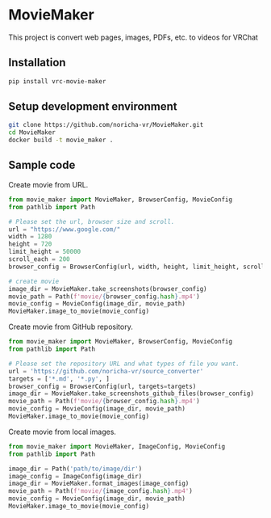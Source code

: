 # MovieMaker

This project is convert web pages, images, PDFs, etc. to videos for VRChat

## Installation

```bash
pip install vrc-movie-maker
```

## Setup development environment

```bash
git clone https://github.com/noricha-vr/MovieMaker.git
cd MovieMaker
docker build -t movie_maker .
```

## Sample code

Create movie from URL.

```python
from movie_maker import MovieMaker, BrowserConfig, MovieConfig
from pathlib import Path

# Please set the url, browser size and scroll.
url = "https://www.google.com/"
width = 1280
height = 720
limit_height = 50000
scroll_each = 200
browser_config = BrowserConfig(url, width, height, limit_height, scroll_each)

# create movie
image_dir = MovieMaker.take_screenshots(browser_config)
movie_path = Path(f'movie/{browser_config.hash}.mp4')
movie_config = MovieConfig(image_dir, movie_path)
MovieMaker.image_to_movie(movie_config)
```

Create movie from GitHub repository.

```python
from movie_maker import MovieMaker, BrowserConfig, MovieConfig
from pathlib import Path

# Please set the repository URL and what types of file you want.
url = 'https://github.com/noricha-vr/source_converter'
targets = ['*.md', '*.py', ]
browser_config = BrowserConfig(url, targets=targets)
image_dir = MovieMaker.take_screenshots_github_files(browser_config)
movie_path = Path(f'movie/{browser_config.hash}.mp4')
movie_config = MovieConfig(image_dir, movie_path)
MovieMaker.image_to_movie(movie_config)
```

Create movie from local images.

```python
from movie_maker import MovieMaker, ImageConfig, MovieConfig
from pathlib import Path

image_dir = Path('path/to/image/dir')
image_config = ImageConfig(image_dir)
image_dir = MovieMaker.format_images(image_config)
movie_path = Path(f'movie/{image_config.hash}.mp4')
movie_config = MovieConfig(image_dir, movie_path)
MovieMaker.image_to_movie(movie_config)
```